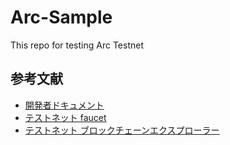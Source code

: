 # Arc-Sample
This repo for testing Arc Testnet


## 参考文献
- [開発者ドキュメント]()
- [テストネット faucet]()
- [テストネット ブロックチェーンエクスプローラー]()